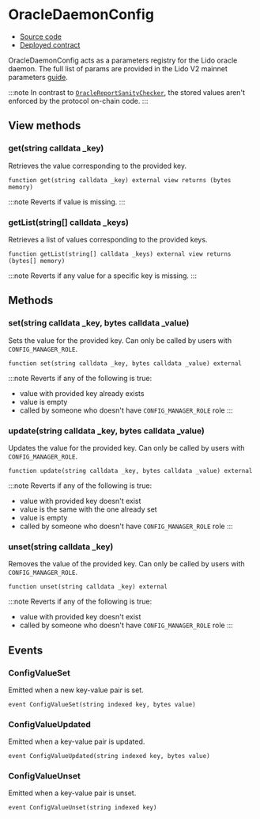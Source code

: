 # OracleDaemonConfig

- [Source code](https://github.com/lidofinance/lido-dao/blob/master/contracts/0.8.9/OracleDaemonConfig.sol)
- [Deployed contract](https://etherscan.io/address/0xbf05A929c3D7885a6aeAd833a992dA6E5ac23b09)

OracleDaemonConfig acts as a parameters registry for the Lido oracle daemon.
The full list of params are provided in the Lido V2 mainnet parameters [guide](/guías/verify-lido-v2-upgrade-manual#oracledaemonconfig).

:::note
In contrast to [`OracleReportSanityChecker`](/contracts/oracle-report-sanity-checker), the stored values aren't enforced by the protocol on-chain code.
:::

## View methods

### get(string calldata _key)

Retrieves the value corresponding to the provided key.

```solidity
function get(string calldata _key) external view returns (bytes memory)
```

:::note
Reverts if value is missing.
:::

### getList(string[] calldata _keys)

Retrieves a list of values corresponding to the provided keys.

```solidity
function getList(string[] calldata _keys) external view returns (bytes[] memory)
```

:::note
Reverts if any value for a specific key is missing.
:::

## Methods

### set(string calldata _key, bytes calldata _value)

Sets the value for the provided key. Can only be called by users with `CONFIG_MANAGER_ROLE`.

```solidity
function set(string calldata _key, bytes calldata _value) external
```

:::note
Reverts if any of the following is true:
- value with provided key already exists
- value is empty
- called by someone who doesn't have `CONFIG_MANAGER_ROLE` role
:::

### update(string calldata _key, bytes calldata _value)

Updates the value for the provided key. Can only be called by users with `CONFIG_MANAGER_ROLE`.

```solidity
function update(string calldata _key, bytes calldata _value) external
```

:::note
Reverts if any of the following is true:
- value with provided key doesn't exist
- value is the same with the one already set
- value is empty
- called by someone who doesn't have `CONFIG_MANAGER_ROLE` role
:::

### unset(string calldata _key)

Removes the value of the provided key. Can only be called by users with `CONFIG_MANAGER_ROLE`.

```solidity
function unset(string calldata _key) external
```

:::note
Reverts if any of the following is true:
- value with provided key doesn't exist
- called by someone who doesn't have `CONFIG_MANAGER_ROLE` role
:::

## Events

### ConfigValueSet

Emitted when a new key-value pair is set.

```solidity
event ConfigValueSet(string indexed key, bytes value)
```

### ConfigValueUpdated

Emitted when a key-value pair is updated.

```solidity
event ConfigValueUpdated(string indexed key, bytes value)
```

### ConfigValueUnset

Emitted when a key-value pair is unset.

```solidity
event ConfigValueUnset(string indexed key)
```
